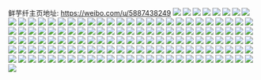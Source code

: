 鲜芋纤主页地址: https://weibo.com/u/5887438249 
![](https://wx4.sinaimg.cn/mw2000/006qr5Drly1h9e99j5pb7j31hc0u0n6k.jpg) 
![](https://wx4.sinaimg.cn/mw2000/006qr5Drly1h9e99ll6zej31hc0u0gv6.jpg) 
![](https://wx4.sinaimg.cn/mw2000/006qr5Drly1h9e99n5edgj30u01hc13i.jpg) 
![](https://wx4.sinaimg.cn/mw2000/006qr5Drly1h9e99nj6etj30u01hcn7s.jpg) 
![](https://wx4.sinaimg.cn/mw2000/006qr5Drly1h927ozbxrwj30u016p4bt.jpg) 
![](https://wx4.sinaimg.cn/mw2000/006qr5Drly1h927p0du13j30u014sdn5.jpg) 
![](https://wx4.sinaimg.cn/mw2000/006qr5Drly1h8f317vjfdj30u0140tco.jpg) 
![](https://wx4.sinaimg.cn/mw2000/006qr5Drly1h8cze63zrbj31bl0u077h.jpg) 
![](https://wx4.sinaimg.cn/mw2000/006qr5Drly1h8bys1nrjwj30u01hcqgw.jpg) 
![](https://wx4.sinaimg.cn/mw2000/006qr5Drly1h8bys16nhaj30u01400z5.jpg) 
![](https://wx4.sinaimg.cn/mw2000/006qr5Drly1h8bys4wvpsj30u01hcqgg.jpg) 
![](https://wx4.sinaimg.cn/mw2000/006qr5Drly1h8bys2lpeyj30u01hc16c.jpg) 
![](https://wx4.sinaimg.cn/mw2000/006qr5Drly1h8bys59muyj30u0140wmv.jpg) 
![](https://wx4.sinaimg.cn/mw2000/006qr5Drly1h8bysd4m8pj30u01hck2i.jpg) 
![](https://wx4.sinaimg.cn/mw2000/006qr5Drly1h89lslfrlxj30u01hcqb5.jpg) 
![](https://wx4.sinaimg.cn/mw2000/006qr5Drly1h89lsm7xg2j30u01hctif.jpg) 
![](https://wx4.sinaimg.cn/mw2000/006qr5Drly1h89lsn9p13j30u01hcdql.jpg) 
![](https://wx4.sinaimg.cn/mw2000/006qr5Drly1h89lsodaw9j30u01hc4bk.jpg) 
![](https://wx4.sinaimg.cn/mw2000/006qr5Drly1h89lspwzzej30u0140wmg.jpg) 
![](https://wx4.sinaimg.cn/mw2000/006qr5Drly1h89lsr2c4jj30u01hc7hk.jpg) 
![](https://wx4.sinaimg.cn/mw2000/006qr5Drly1h89lsrxaq6j30u01hcamg.jpg) 
![](https://wx4.sinaimg.cn/mw2000/006qr5Drly1h89lstpv9oj30u01hctjh.jpg) 
![](https://wx4.sinaimg.cn/mw2000/006qr5Drly1h80zn95wbvj30u01hc7es.jpg) 
![](https://wx4.sinaimg.cn/mw2000/006qr5Drly1h7zu5r5tdpj30u01hctjr.jpg) 
![](https://wx4.sinaimg.cn/mw2000/006qr5Drly1h7zu5roserj30k00zkae3.jpg) 
![](https://wx4.sinaimg.cn/mw2000/006qr5Drly1h7zu5s2y7yj30u01hck1e.jpg) 
![](https://wx4.sinaimg.cn/mw2000/006qr5Drly1h7zu5sik68j30u01hc147.jpg) 
![](https://wx4.sinaimg.cn/mw2000/006qr5Drly1h7zu5suf4lj30u01hcqel.jpg) 
![](https://wx4.sinaimg.cn/mw2000/006qr5Drly1h7zu5t6uu0j30u01hck31.jpg) 
![](https://wx4.sinaimg.cn/mw2000/006qr5Drly1h7z41y2pdnj30u01hctj1.jpg) 
![](https://wx4.sinaimg.cn/mw2000/006qr5Drly1h7z41ywpcvj30u01hcgv2.jpg) 
![](https://wx4.sinaimg.cn/mw2000/006qr5Drly1h7z41x4xzsj30u01hc15t.jpg) 
![](https://wx4.sinaimg.cn/mw2000/006qr5Drly1h7vorcukoaj30u01sy7ck.jpg) 
![](https://wx4.sinaimg.cn/mw2000/006qr5Drly1h7ucj242wtj30u0140n23.jpg) 
![](https://wx4.sinaimg.cn/mw2000/006qr5Drly1h7oes6qljgj30u01sxn34.jpg) 
![](https://wx4.sinaimg.cn/mw2000/006qr5Drly1h7oes70mghj30u01sx7ac.jpg) 
![](https://wx4.sinaimg.cn/mw2000/006qr5Drly1h7oes6heq8j30u01b342y.jpg) 
![](https://wx4.sinaimg.cn/mw2000/006qr5Drly1h7nm2x08haj30u01sy435.jpg) 
![](https://wx4.sinaimg.cn/mw2000/006qr5Drly1h7mjgl1egaj30u01hc46y.jpg) 
![](https://wx4.sinaimg.cn/mw2000/006qr5Drly1h7mjgm9rnrj30u01hcwos.jpg) 
![](https://wx4.sinaimg.cn/mw2000/006qr5Drly1h7mjh4dbirj30nc15jgqv.jpg) 
![](https://wx4.sinaimg.cn/mw2000/006qr5Drly1h7d0xvz4jvj30u01hctbr.jpg) 
![](https://wx4.sinaimg.cn/mw2000/006qr5Drly1h7d0xyvgr3j30u01hcwoa.jpg) 
![](https://wx4.sinaimg.cn/mw2000/006qr5Drly1h78lqroxvmj30u014010v.jpg) 
![](https://wx4.sinaimg.cn/mw2000/006qr5Drly1h78lqrxx3pj30u014p0ut.jpg) 
![](https://wx4.sinaimg.cn/mw2000/006qr5Drly1h78lqs7i6oj30u014010o.jpg) 
![](https://wx4.sinaimg.cn/mw2000/006qr5Drly1h78lqrebp4j30k00zk43v.jpg) 
![](https://wx4.sinaimg.cn/mw2000/006qr5Drly1h78lqsfdogj30k00zk0xz.jpg) 
![](https://wx4.sinaimg.cn/mw2000/006qr5Drly1h6xw020oi1j30yf0u0aaz.jpg) 
![](https://wx4.sinaimg.cn/mw2000/006qr5Drly1h6x0pkm7vwj30qr1bkwgy.jpg) 
![](https://wx4.sinaimg.cn/mw2000/006qr5Drly1h6r9q4xm8rj31dm0rwgtr.jpg) 
![](https://wx4.sinaimg.cn/mw2000/006qr5Drly1h61u43c383j30u01sxah5.jpg) 
![](https://wx4.sinaimg.cn/mw2000/006qr5Drly1h61u44jr5pj30u013vag8.jpg) 
![](https://wx4.sinaimg.cn/mw2000/006qr5Drly1h61u453q3yj30u0139teu.jpg) 
![](https://wx4.sinaimg.cn/mw2000/006qr5Drly1h61u45k57ij30u013egrj.jpg) 
![](https://wx4.sinaimg.cn/mw2000/006qr5Drly1h5tjaq85gyj30u0191tce.jpg) 
![](https://wx4.sinaimg.cn/mw2000/006qr5Drly1h5tjaqldlrj30u0191goi.jpg) 
![](https://wx4.sinaimg.cn/mw2000/006qr5Drly1h5tjapy1ihj30u0190q5n.jpg) 
![](https://wx4.sinaimg.cn/mw2000/006qr5Drly1h5oyp5cs9cj30u01400z6.jpg) 
![](https://wx4.sinaimg.cn/mw2000/006qr5Drly1h5o3dy7jrfj30u0140tfg.jpg) 
![](https://wx4.sinaimg.cn/mw2000/006qr5Drly1h5o3dyr464j30u01400zl.jpg) 
![](https://wx4.sinaimg.cn/mw2000/006qr5Drly1h5o3dz0kkxj30u0140n5g.jpg) 
![](https://wx4.sinaimg.cn/mw2000/006qr5Drly1h5o3jt5k1gj30k00zk41v.jpg) 
![](https://wx4.sinaimg.cn/mw2000/006qr5Drly1h5o3jti0q6j30u0140gvm.jpg) 
![](https://wx4.sinaimg.cn/mw2000/006qr5Drly1h5o3jtz1y3j30u0140k1c.jpg) 
![](https://wx4.sinaimg.cn/mw2000/006qr5Drly1h5o3jucerrj30u0140dmv.jpg) 
![](https://wx4.sinaimg.cn/mw2000/006qr5Drly1h5o3dyhsuuj30u0140ak4.jpg) 
![](https://wx4.sinaimg.cn/mw2000/006qr5Drly1h5o3juxlngj30u01400zx.jpg) 
![](https://wx4.sinaimg.cn/mw2000/006qr5Drly1h5o3kr5ur6j30u0140dor.jpg) 
![](https://wx4.sinaimg.cn/mw2000/006qr5Drly1h5er8n92n7j30u010e7dd.jpg) 
![](https://wx4.sinaimg.cn/mw2000/006qr5Drly1h5er8nprfrj30u01400yr.jpg) 
![](https://wx4.sinaimg.cn/mw2000/006qr5Drly1h5er8lwhy4j30u00yw0yv.jpg) 
![](https://wx4.sinaimg.cn/mw2000/006qr5Drly1h3loxa07vgj30u01407bh.jpg) 
![](https://wx4.sinaimg.cn/mw2000/006qr5Drly1h3loxablduj30u0140gu4.jpg) 
![](https://wx4.sinaimg.cn/mw2000/006qr5Drly1h3loxal0zpj30u0140q9p.jpg) 
![](https://wx4.sinaimg.cn/mw2000/006qr5Drly1h3loxb47gyj31400u0agg.jpg) 
![](https://wx4.sinaimg.cn/mw2000/006qr5Drly1h3loxbmbi8j31400u0tfz.jpg) 
![](https://wx4.sinaimg.cn/mw2000/006qr5Drly1h3loxc46mxj30u0140jyf.jpg) 
![](https://wx4.sinaimg.cn/mw2000/006qr5Drly1h3loxcfljaj30u0140wnt.jpg) 
![](https://wx4.sinaimg.cn/mw2000/006qr5Drly1h3loxd01f4j30u0140107.jpg) 
![](https://wx4.sinaimg.cn/mw2000/006qr5Drly1h3loxdbrr9j30u0140471.jpg) 
![](https://wx4.sinaimg.cn/mw2000/006qr5Drly1h2btj9hp3nj30u01hcto3.jpg) 
![](https://wx4.sinaimg.cn/mw2000/006qr5Drly1h26n1gcdhlj30u0140aoc.jpg) 
![](https://wx4.sinaimg.cn/mw2000/006qr5Drly1h24qlp7zf9j31hc0u0wrp.jpg) 
![](https://wx4.sinaimg.cn/mw2000/006qr5Drly1h1uvtxpbzdj30u0190k3j.jpg) 
![](https://wx4.sinaimg.cn/mw2000/006qr5Drly1h1uvsrfpfoj323u35skjm.jpg) 
![](https://wx4.sinaimg.cn/mw2000/006qr5Drly1h1uvsu7vf2j323u35skjm.jpg) 
![](https://wx4.sinaimg.cn/mw2000/006qr5Drly1h1uvt8uac0j323u35shdu.jpg) 
![](https://wx4.sinaimg.cn/mw2000/006qr5Drly1h1uvszlexej323u35snpe.jpg) 
![](https://wx4.sinaimg.cn/mw2000/006qr5Drly1h1uvt2xa2wj323u35snpe.jpg) 
![](https://wx4.sinaimg.cn/mw2000/006qr5Drly1h1uvt5q0s8j323u35se82.jpg) 
![](https://wx4.sinaimg.cn/mw2000/006qr5Drly1h1uvswww9lj323u35skjm.jpg) 
![](https://wx4.sinaimg.cn/mw2000/006qr5Drly1h1uvtbl98ej323u35sb2a.jpg) 
![](https://wx4.sinaimg.cn/mw2000/006qr5Drly1h1bvatsildj31400u0gqi.jpg) 
![](https://wx4.sinaimg.cn/mw2000/006qr5Drly1h0watrcnr4j32c03401kz.jpg) 
![](https://wx4.sinaimg.cn/mw2000/006qr5Drly1guxtd3es05j62923011ky02.jpg) 
![](https://wx4.sinaimg.cn/mw2000/006qr5Drly1guxtbf3xngj62c02c0qv502.jpg) 
![](https://wx4.sinaimg.cn/mw2000/006qr5Drly1guxtc5bye9j31bm1rikjl.jpg) 
![](https://wx4.sinaimg.cn/mw2000/006qr5Drly1guxtb93nojj61o0280u0y02.jpg) 
![](https://wx4.sinaimg.cn/mw2000/006qr5Drly1guxtdzvlmij667a2xg4qu02.jpg) 
![](https://wx4.sinaimg.cn/mw2000/006qr5Drly1guxtepqo2pj33402c0u0x.jpg) 
![](https://wx4.sinaimg.cn/mw2000/006qr5Drly1gtt94wttqwj61o0280u0x02.jpg) 
![](https://wx4.sinaimg.cn/mw2000/006qr5Drly1gtt94za5p2j61o0280x6p02.jpg) 
![](https://wx4.sinaimg.cn/mw2000/006qr5Drly1gtt94uyfzvj62801o0qv502.jpg) 
![](https://wx4.sinaimg.cn/mw2000/006qr5Drly1gtt959z2h0j61o0280npd02.jpg) 
![](https://wx4.sinaimg.cn/mw2000/006qr5Drly1gtt95390rjj62801o0hdt02.jpg) 
![](https://wx4.sinaimg.cn/mw2000/006qr5Drly1gtt954lxozj61o01o0hdt02.jpg) 
![](https://wx4.sinaimg.cn/mw2000/006qr5Drly1gtt957eqttj61o0280npd02.jpg) 
![](https://wx4.sinaimg.cn/mw2000/006qr5Drly1gtt958zlshj61o0280qv502.jpg) 
![](https://wx4.sinaimg.cn/mw2000/006qr5Drly1gtt96kaibyj61o0280e8102.jpg) 
![](https://wx4.sinaimg.cn/mw2000/006qr5Drgy1gtc0giw1hbj30u014g7ei.jpg) 
![](https://wx4.sinaimg.cn/mw2000/006qr5Drgy1gtc0gkx77ij30u014a7fc.jpg) 
![](https://wx4.sinaimg.cn/mw2000/006qr5Drgy1gtc0glyceyj30u014i7fj.jpg) 
![](https://wx4.sinaimg.cn/mw2000/006qr5Drgy1gtc0ghwz8cj30u00yc10h.jpg) 
![](https://wx4.sinaimg.cn/mw2000/006qr5Drly1gqq5vzgg24j30u01hcnar.jpg) 
![](https://wx4.sinaimg.cn/mw2000/006qr5Drly1gqq5vykyz1j30u01hcahf.jpg) 
![](https://wx4.sinaimg.cn/mw2000/006qr5Drly1gqq5w02llkj30u01hck11.jpg) 
![](https://wx4.sinaimg.cn/mw2000/006qr5Drly1gqq5w1b92hj30u01hck1n.jpg) 
![](https://wx4.sinaimg.cn/mw2000/006qr5Drly1gqq5w23zfuj30u01hckbc.jpg) 
![](https://wx4.sinaimg.cn/mw2000/006qr5Drly1gqq5w7orgjj30u01hcajr.jpg) 
![](https://wx4.sinaimg.cn/mw2000/006qr5Drly1gmh7m97da4j30py1a4dox.jpg) 
![](https://wx4.sinaimg.cn/mw2000/006qr5Drly1gmh7m9qmq6j30u00u0tft.jpg) 
![](https://wx4.sinaimg.cn/mw2000/006qr5Drly1gmh7blealwj30u00u0k05.jpg) 
![](https://wx4.sinaimg.cn/mw2000/006qr5Drly1gmh7bmccvbj30u00u0n6u.jpg) 
![](https://wx4.sinaimg.cn/mw2000/006qr5Drly1gmh7bkxivaj30u00u0n4o.jpg) 
![](https://wx4.sinaimg.cn/mw2000/006qr5Drly1gmh7cfnjj8j30u00u0n5a.jpg) 
![](https://wx4.sinaimg.cn/mw2000/006qr5Drly1gmh7cf4bxsj30u0140jyt.jpg) 
![](https://wx4.sinaimg.cn/mw2000/006qr5Drly1gmh7ci0lu3j31400u0wmv.jpg) 
![](https://wx4.sinaimg.cn/mw2000/006qr5Drly1gkbsqj8eqjj316o1kwe81.jpg) 
![](https://wx4.sinaimg.cn/mw2000/006qr5Drly1gkbsqk1lh2j311f11ftvq.jpg) 
![](https://wx4.sinaimg.cn/mw2000/006qr5Drly1gkbsqm5xx3j31401hcnpd.jpg) 
![](https://wx4.sinaimg.cn/mw2000/006qr5Drly1gkbsqobm22j316o1kwqv5.jpg) 
![](https://wx4.sinaimg.cn/mw2000/006qr5Drly1gkbsqpmf0ij313e1gikjl.jpg) 
![](https://wx4.sinaimg.cn/mw2000/006qr5Drly1gkbsqhfcv2j316o1kwnpd.jpg) 
